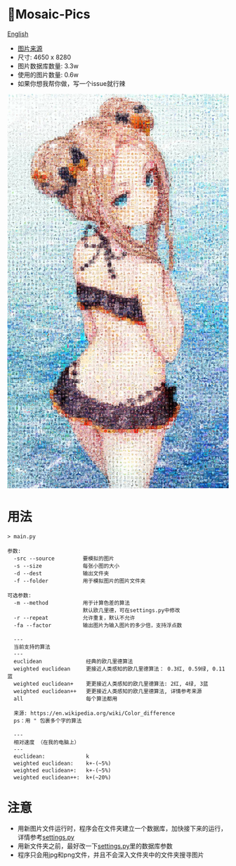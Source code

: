 # :white_square_button:Mosaic-Pics
[English](https://github.com/Redcxx/Mosaic-Pics/blob/master/README.md)
-  [图片来源](https://twitter.com/sukemyon_443/status/1030028596339822594)
-  尺寸: 4650 x 8280
-  图片数据库数量: 3.3w
-  使用的图片数量: 0.6w
-  如果你想我帮你做，写一个issue就行辣


![例图](https://github.com/Redcxx/Mosaic-Pics/blob/master/picture_outputs/euclidean/picture_0.7.jpg)
# 用法
```
> main.py

参数:
  -src --source         要模拟的图片
  -s --size             每张小图的大小
  -d --dest             输出文件夹
  -f --folder           用于模拟图片的图片文件夹

可选参数:
  -m --method           用于计算色差的算法
                        默认欧几里德，可在settings.py中修改
  -r --repeat           允许重复，默认不允许
  -fa --factor          输出图片为输入图片的多少倍，支持浮点数

  ---
  当前支持的算法
  ---
  euclidean              经典的欧几里德算法
  weighted euclidean     更接近人类感知的欧几里德算法： 0.3红, 0.59绿, 0.11蓝
  weighted euclidean+    更更接近人类感知的欧几里德算法: 2红, 4绿, 3蓝
  weighted euclidean++   更更接近人类感知的欧几里德算法, 详情参考来源
  all                    每个算法都用

  来源: https://en.wikipedia.org/wiki/Color_difference
  ps：用 " 包裹多个字的算法

  ---
  相对速度 （在我的电脑上）
  ---
  euclidean:             k
  weighted euclidean:    k+-(~5%)
  weighted euclidean+:   k+-(~5%)
  weighted euclidean++:  k+(~20%)

```
# 注意
- 用新图片文件运行时，程序会在文件夹建立一个数据库，加快接下来的运行，详情参考[settings.py](https://github.com/Redcxx/Mosaic-Pics/blob/master/settings.py)
- 用新文件夹之前，最好改一下[settings.py](https://github.com/Redcxx/Mosaic-Pics/blob/master/settings.py)里的数据库参数
- 程序只会用jpg和png文件，并且不会深入文件夹中的文件夹搜寻图片
